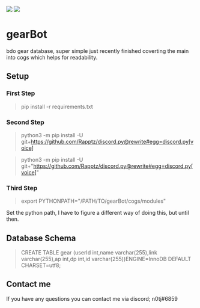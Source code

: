 <p>
<a href="https://github.com/n0tj/gearBot/pulse" alt="Activity">
        <img src="https://img.shields.io/github/commit-activity/w/n0tj/gearBot.svg" /></a>

<img src= https://img.shields.io/github/last-commit/n0tj/gearBot.svg />
</p>

# gearBot
bdo gear database, super simple just recently finished coverting the main into cogs which helps for readability.


## Setup
### First Step
> pip install -r requirements.txt

### Second Step
> python3 -m pip install -U git+https://github.com/Rapptz/discord.py@rewrite#egg=discord.py[voice]


> python3 -m pip install -U git+"https://github.com/Rapptz/discord.py@rewrite#egg=discord.py[voice]"

### Third Step
> export PYTHONPATH="/PATH/TO/gearBot/cogs/modules"

Set the python path, I have to figure a different way of doing this, but until then.



## Database Schema
> CREATE TABLE gear (userId int,name varchar(255),link varchar(255),ap int,dp int,id varchar(255))ENGINE=InnoDB DEFAULT CHARSET=utf8;


## Contact me
If you have any questions you can contact me via discord; n0tj#6859 

